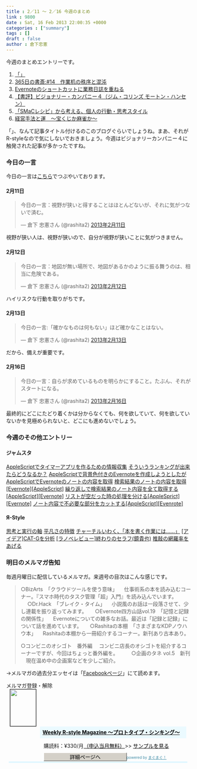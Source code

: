 ```yaml
---
title : 2／11 〜 2／16 今週のまとめ
link : 9800
date : Sat, 16 Feb 2013 22:00:35 +0000
categories : ["summary"]
tags : []
draft : false
author : 倉下忠憲
---
```


今週のまとめエントリーです。

<ol>
<li><a href="https://rashita.net/blog/?p=9767" target="_blank">「」</a></li>
<li><a href="https://rashita.net/blog/?p=9772" target="_blank">365日の書斎:#14　作業机の秩序と混沌</a></li>
<li><a href="https://rashita.net/blog/?p=9777" target="_blank">Evernoteのショートカットに業務日誌を重ねる</a></li>
<li><a href="https://rashita.net/blog/?p=9786" target="_blank">【書評】ビジョナリー・カンパニー４（ジム・コリンズ モートン・ハンセン）</a></li>
<li><a href="https://rashita.net/blog/?p=9791" target="_blank">「SMaCレシピ」から考える、個人の行動・思考スタイル</a></li>
<li><a href="https://rashita.net/blog/?p=9797" target="_blank">経営手法と運　〜宝くじか麻雀か〜</a></li>
</ol>

「」、なんて記事タイトル付けるのこのブログぐらいでしょうね。まあ、それがR-styleなので気にしないでおきましょう。今週はビジョナリーカンパニー４に触発された記事が多かったですね。

<h3>今日の一言</h3>
今日の一言は<a href="http://twitter.com/rashita2">こちら</a>でつぶやいております。

<h4>2月11日</h4>
<blockquote class="twitter-tweet" lang="ja"><p>今日の一言：視野が狭いと得することはほとんどないが、それに気がつないで済む。</p>&mdash; 倉下 忠憲さん (@rashita2) <a href="https://twitter.com/rashita2/status/300911581129228288">2013年2月11日</a></blockquote>

視野が狭い人は、視野が狭いので、自分が視野が狭いことに気がつきません。

<h4>2月12日</h4>
<blockquote class="twitter-tweet" lang="ja"><p>今日の一言：地図が無い場所で、地図があるかのように振る舞うのは、相当に危険である。</p>&mdash; 倉下 忠憲さん (@rashita2) <a href="https://twitter.com/rashita2/status/301247476768337921">2013年2月12日</a></blockquote>

ハイリスクな行動を取りがちです。

<h4>2月13日</h4>
<blockquote class="twitter-tweet" lang="ja"><p>今日の一言:「確かなものは何もない」ほど確かなことはない。</p>&mdash; 倉下 忠憲さん (@rashita2) <a href="https://twitter.com/rashita2/status/301661907922870272">2013年2月13日</a></blockquote>

だから、備えが重要です。

<h4>2月16日</h4>
<blockquote class="twitter-tweet" lang="ja"><p>今日の一言：自らが求めているものを明らかにすること。たぶん、それがスタートになる。</p>&mdash; 倉下 忠憲さん (@rashita2) <a href="https://twitter.com/rashita2/status/302618944949334016">2013年2月16日</a></blockquote>

最終的にどこにたどり着くかは分からなくても、何を欲していて、何を欲していないかを見極められないと、どこにも進めないでしょう。

<h3>今週のその他エントリー</h3>

<h4>ジャムスタ</h4>
<a href="http://rashita.hatenablog.com/entry/2013/02/11/154829" target="_blank">AppleScriptでタイマーアプリを作るための情報収集</a>
<a href="http://rashita.hatenablog.com/entry/2013/02/12/131954" target="_blank">そういうランキングが出来たらどうなるか？</a>
<a href="http://rashita.hatenablog.com/entry/2013/02/12/140855" target="_blank">AppleScriptで背景色付きのEvernoteを作成しようとしたが</a>
<a href="http://rashita.hatenablog.com/entry/2013/02/12/161859" target="_blank">AppleScriptでEvernoteのノートの内容を取得</a>
<a href="http://rashita.hatenablog.com/entry/2013/02/13/153053" target="_blank">検索結果のノートの内容を取得[Evernote][AppleScript]</a>
<a href="http://rashita.hatenablog.com/entry/2013/02/14/132634" target="_blank">繰り返しで検索結果のノート内容を全て取得する[AppleScript][Evernote]</a>
<a href="http://rashita.hatenablog.com/entry/2013/02/14/134545" target="_blank">リストが空だった時の処理を分ける[AppleSprict][Evernote]</a>
<a href="http://rashita.hatenablog.com/entry/2013/02/14/140335" target="_blank">ノート内容で不必要な部分をカットする[AppleScript][Evenrote]</a>

<h4>Я-Style</h4>
<a href="http://rashita.net/blog2/?p=219" target="_blank">思考と実行の軸</a>
<a href="http://rashita.net/blog2/?p=216" target="_blank">平凡さの特徴</a>
<a href="http://rashita.net/blog2/?p=211" target="_blank">チャーチルいわく、「本を書く作業には……」</a>
<a href="http://rashita.net/blog2/?p=201" target="_blank">[アイデア]CAT-Gを分析</a>
<a href="http://rashita.net/blog2/?p=198" target="_blank">[ラノベレビュー]終わりのセラフ(鏡貴也)</a>
<a href="http://rashita.net/blog2/?p=195" target="_blank">推敲の網羅率をあげる</a>

<h3>明日のメルマガ告知</h3>
毎週月曜日に配信しているメルマガ。来週号の目次はこんな感じです。

<blockquote>
○BizArts　「クラウドツールを使う意味」
　仕事術系の本を読み込むコーナー。『スマホ時代のタスク管理「超」入門』を読み込んでいます。
　
○Dr.Hack　「ブレイク・タイム」
　小説風のお話は一段落させて、少し連載を振り返ってみます。
　
○Evernote四方山話vol.19　「記憶と記録の関係性」
　Evernoteについての雑多なお話。最近は「記録と記録」について話を進めています。
　
○Rashitaの本棚　「さまざまなKDPノウハウ本」
　Rashitaの本棚から一冊紹介するコーナー。新刊あり古本あり。

○コンビニのオシゴト　番外編
　コンビニ店長のオシゴトを紹介するコーナーですが、今回はちょっと番外編を。
　　
○企画のタネ vol.5　新刊
　現在温め中の企画案などを少しご紹介。
</blockquote>

→メルマガの過去分エッセイは「<a href="http://www.facebook.com/home.php#!/rashitaportal">Facebookページ</a>」にて読めます。

<div style="width:500px;margin-bottom:20px">
<div><div><div>メルマガ登録・解除</div></div></div>
<div><a href="http://www.mag2.com/m/0001185133.html" style="border:none"><img src="http://www.mag2.com/images/MagazineCover/0001185133c.gif" width="70" height="100" style="margin:0 10px;border:#000 1px solid" /></a>
<div style="margin:0 10px 0 92px;height:95px">
<div style="padding:8px 7px;background-color: #ebfaff;font-weight:bold;font-size:14px;line-height:1.2"><a href="http://www.mag2.com/m/0001185133.html" style="color:#000">Weekly R-style Magazine ～プロトタイプ・シンキング～ </a></div>
<div style="padding:10px 0 0 10px">購読料：&yen;330/月<a href="http://www.mag2.com/read/charge.html" style="color:#000">（申込当月無料）</a><span>&gt;&gt;&nbsp;<a href="http://www.mag2.com/sample/0001185133.html" target="_blank" style="color:#000">サンプルを見る</a></span></div><div style="margin:10px 0 0 10px;height:20px"><a href="http://www.mag2.com/m/0001185133.html" style="color:#000;text-decoration:none"><span style="padding:2px 70px;border:#404040 1px solid;border-top-color:#fff;border-left-color:#fff;background-color:#d4d0c8;text-align:center">詳細ページへ</span></a><span style="color:#3f8ba5;font-size:10px">powered by <a href="http://www.mag2.com/" target="_blank" style="color:#3f8ba5">まぐまぐ！</a></span></div></div>
</div>
<div><div><div style="margin:0 7px;padding-left:8px;height:4px;background-color:#dff7ff;font-size:1px">&nbsp;</div></div></div>
</div>
